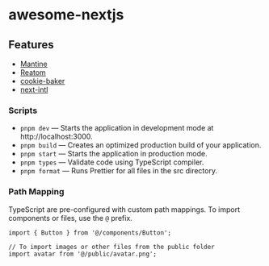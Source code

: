 # awesome-nextjs

## Features

- [Mantine](https://github.com/mantinedev/mantine)
- [Reatom](https://github.com/artalar/reatom)
- [cookie-baker](https://github.com/BataevDaniil/cookie-baker)
- [next-intl](https://github.com/amannn/next-intl)

### Scripts

- `pnpm dev` — Starts the application in development mode at http://localhost:3000.
- `pnpm build` — Creates an optimized production build of your application.
- `pnpm start` — Starts the application in production mode.
- `pnpm types` — Validate code using TypeScript compiler.
- `pnpm format` — Runs Prettier for all files in the src directory.

### Path Mapping

TypeScript are pre-configured with custom path mappings. To import components or files, use the `@` prefix.

```tsx
import { Button } from '@/components/Button';

// To import images or other files from the public folder
import avatar from '@/public/avatar.png';
